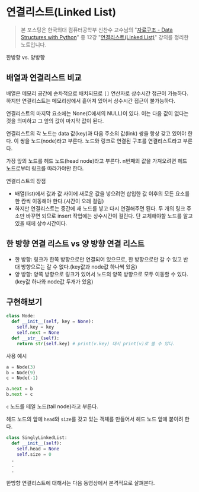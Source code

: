 # 연결리스트(Linked List)

> 본 포스팅은 한국외대 컴퓨터공학부 신찬수 교수님의 "[자료구조 - Data Structures with Python](https://www.youtube.com/playlist?list=PLsMufJgu5933ZkBCHS7bQTx0bncjwi4PK)" 중 12강 "[연결리스트(Linked List)](https://youtube.com/watch?v=sMpsvA5O0xU)" 강의를 정리한 노트입니다.

한방향 vs. 양방향

## 배열과 연결리스트 비교

배열은 메모리 공간에 순차적으로 배치되므로 `[]` 연산자로 상수시간 접근이 가능하다. 하지만 연결리스트는 메모리상에서 흩어져 있어서 상수시간 접근이 불가능하다.

연결리스트의 마지막 요소에는 None(C에서의 NULL)이 있다. 이는 다음 값이 없다는 것을 의미하고 그 앞의 값이 마지막 값이 된다.

연결리스트의 각 노드는 data 값(key)과 다음 주소의 값(link) 쌍을 항상 갖고 있어야 한다. 이 쌍을 노드(node)라고 부른다. 노드와 링크로 연결된 구조를 연결리스트라고 부른다.

가장 앞의 노드를 헤드 노드(head node)라고 부른다. n번째의 값을 가져오려면 헤드 노드로부터 링크를 따라가야만 한다.

연결리스트의 장점

- 배열(list)에서 값과 값 사이에 새로운 값을 넣으려면 삽입한 값 이후의 모든 요소를 한 칸씩 이동해야 한다.(시간이 오래 걸림)
- 하지만 연결리스트는 중간에 새 노드를 넣고 다시 연결해주면 된다. 두 개의 링크 주소만 바꾸면 되므로 insert 작업에는 상수시간이 걸린다. 단 교체해야할 노드를 알고 있을 때에 상수시간이다.

## 한 방향 연결 리스트 vs 양 방향 연결 리스트

- 한 방향: 링크가 한쪽 방향으로만 연결되어 있으므로, 한 방향으로만 갈 수 있고 반대 방향으로는 갈 수 없다.(key값과 node값 하나씩 있음)
- 양 방향: 양쪽 방향으로 링크가 있어서 노드의 양쪽 방향으로 모두 이동할 수 있다. (key값 하나와 node값 두개가 있음)

## 구현해보기

```py
class Node:
  def __init__(self, key = None):
    self.key = key
    self.next = None
  def __str__(self):
    return str(self.key) # print(v.key) 대시 print(v)로 쓸 수 있다.
```

사용 예시

```py
a = Node(3)
b = Node(9)
c = Node(-1)

a.next = b
b.next = c
```

`c` 노드를 테일 노드(tail node)라고 부른다.

헤드 노드의 앞에 `head`와 `size`를 갖고 있는 객체를 만들어서 헤드 노드 앞에 붙이려 한다.

```py
class SinglyLinkedList:
  def __init__(self):
    self.head = None
    self.size = 0
  .
  .
  .
```

한방향 연결리스트에 대해서는 다음 동영상에서 본격적으로 살펴본다.
